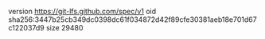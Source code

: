 version https://git-lfs.github.com/spec/v1
oid sha256:3447b25cb349dc0398dc61f034872d42f89cfe30381aeb18e701d67c122037d9
size 29480

